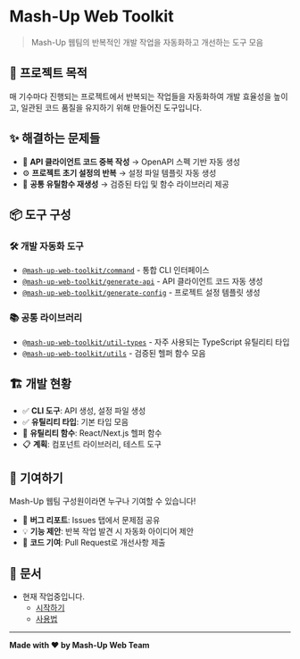 # Mash-Up Web Toolkit

> Mash-Up 웹팀의 반복적인 개발 작업을 자동화하고 개선하는 도구 모음

## 🎯 프로젝트 목적

매 기수마다 진행되는 프로젝트에서 반복되는 작업들을 자동화하여 개발 효율성을 높이고, 일관된 코드 품질을 유지하기 위해 만들어진 도구입니다.

## ✨ 해결하는 문제들

- 🔄 **API 클라이언트 코드 중복 작성** → OpenAPI 스펙 기반 자동 생성
- ⚙️ **프로젝트 초기 설정의 반복** → 설정 파일 템플릿 자동 생성
- 🔧 **공통 유틸함수 재생성** → 검증된 타입 및 함수 라이브러리 제공

## 📦 도구 구성

### 🛠️ 개발 자동화 도구

- [`@mash-up-web-toolkit/command`](./packages/cli/command) - 통합 CLI 인터페이스
- [`@mash-up-web-toolkit/generate-api`](./packages/cli/generate-api) - API 클라이언트 코드 자동 생성
- [`@mash-up-web-toolkit/generate-config`](./packages/cli/generate-config) - 프로젝트 설정 템플릿 생성

### 📚 공통 라이브러리

- [`@mash-up-web-toolkit/util-types`](./packages/util-types) - 자주 사용되는 TypeScript 유틸리티 타입
- [`@mash-up-web-toolkit/utils`](./packages/utils) - 검증된 헬퍼 함수 모음

## 🏗️ 개발 현황

- ✅ **CLI 도구**: API 생성, 설정 파일 생성
- ✅ **유틸리티 타입**: 기본 타입 모음
- 🚧 **유틸리티 함수**: React/Next.js 헬퍼 함수
- 📋 **계획**: 컴포넌트 라이브러리, 테스트 도구

## 🤝 기여하기

Mash-Up 웹팀 구성원이라면 누구나 기여할 수 있습니다!

- 🐛 **버그 리포트**: Issues 탭에서 문제점 공유
- 💡 **기능 제안**: 반복 작업 발견 시 자동화 아이디어 제안
- 🔧 **코드 기여**: Pull Request로 개선사항 제출

## 📖 문서

- 현재 작업중입니다.
  - [시작하기]()
  - [사용법]()

---

**Made with ❤️ by Mash-Up Web Team**
